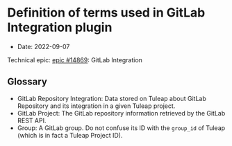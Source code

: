 # Definition of terms used in GitLab Integration plugin

* Date: 2022-09-07

Technical epic: [epic #14869](https://tuleap.net/plugins/tracker/?aid=14869): GitLab Integration

## Glossary

* GitLab Repository Integration: Data stored on Tuleap about GitLab Repository and its integration in a given Tuleap
  project.
* GitLab Project: The GitLab repository information retrieved by the GitLab REST API.
* Group: A GitLab group. Do not confuse its ID with the `group_id` of Tuleap (which is in fact a Tuleap Project ID).
